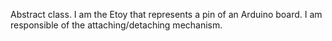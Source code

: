 Abstract class. I am the Etoy that represents a pin of an Arduino board. I am responsible of the attaching/detaching mechanism.